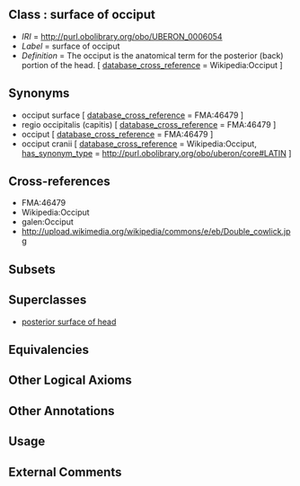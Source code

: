 
## Class : surface of occiput

 * *IRI* = http://purl.obolibrary.org/obo/UBERON_0006054
 * *Label* = surface of occiput
 * *Definition* = The occiput is the anatomical term for the posterior (back) portion of the head. [ [database_cross_reference](../../ef/oboInOwl#hasDbXref.md) = Wikipedia:Occiput ]

## Synonyms

 * occiput surface [ [database_cross_reference](../../ef/oboInOwl#hasDbXref.md) = FMA:46479 ]
 * regio occipitalis (capitis) [ [database_cross_reference](../../ef/oboInOwl#hasDbXref.md) = FMA:46479 ]
 * occiput [ [database_cross_reference](../../ef/oboInOwl#hasDbXref.md) = FMA:46479 ]
 * occiput cranii [ [database_cross_reference](../../ef/oboInOwl#hasDbXref.md) = Wikipedia:Occiput, [has_synonym_type](../../pe/oboInOwl#hasSynonymType.md) = http://purl.obolibrary.org/obo/uberon/core#LATIN ]

## Cross-references

 * FMA:46479
 * Wikipedia:Occiput
 * galen:Occiput
 * http://upload.wikimedia.org/wikipedia/commons/e/eb/Double_cowlick.jpg

## Subsets


## Superclasses

 * [posterior surface of head](../../UBERON/56/UBERON_0006056.md)

## Equivalencies


## Other Logical Axioms


## Other Annotations


## Usage


## External Comments

